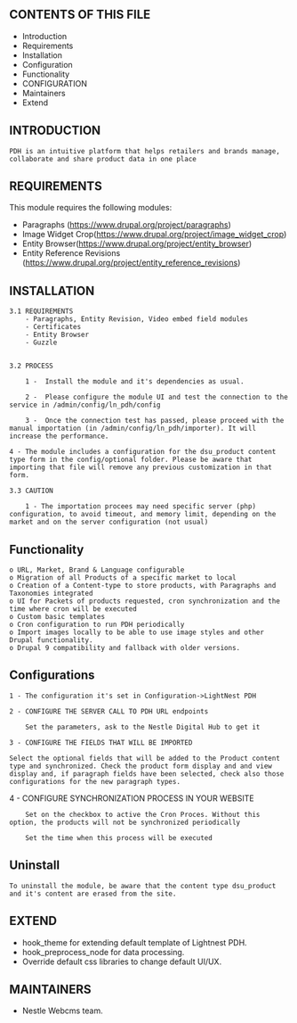 CONTENTS OF THIS FILE
---------------------

 * Introduction
 * Requirements
 * Installation
 * Configuration
 * Functionality
 * CONFIGURATION
 * Maintainers
 * Extend

INTRODUCTION
------------

	PDH is an intuitive platform that helps retailers and brands manage, collaborate and share product data in one place

REQUIREMENTS
------------

This module requires the following modules:

* Paragraphs (https://www.drupal.org/project/paragraphs)
* Image Widget Crop(https://www.drupal.org/project/image_widget_crop)
* Entity Browser(https://www.drupal.org/project/entity_browser)
* Entity Reference Revisions (https://www.drupal.org/project/entity_reference_revisions)


INSTALLATION
------------

	3.1 REQUIREMENTS
		- Paragraphs, Entity Revision, Video embed field modules
		- Certificates
		- Entity Browser
		- Guzzle


	3.2 PROCESS

		1 -  Install the module and it's dependencies as usual.

		2 -  Please configure the module UI and test the connection to the service in /admin/config/ln_pdh/config

		3 -  Once the connection test has passed, please proceed with the manual importation (in /admin/config/ln_pdh/importer). It will increase the performance.

    4 - The module includes a configuration for the dsu_product content type form in the config/optional folder. Please be aware that importing that file will remove any previous customization in that form.

	3.3 CAUTION

		1 - The importation procees may need specific server (php) configuration, to avoid timeout, and memory limit, depending on the market and on the server configuration (not usual)

Functionality
------------

	o URL, Market, Brand & Language configurable
	o Migration of all Products of a specific market to local
	o Creation of a Content-type to store products, with Paragraphs and Taxonomies integrated
	o UI for Packets of products requested, cron synchronization and the time where cron will be executed
	o Custom basic templates
	o Cron configuration to run PDH periodically
	o Import images locally to be able to use image styles and other Drupal functionality.
	o Drupal 9 compatibility and fallback with older versions.

Configurations
--------------

	1 - The configuration it's set in Configuration->LightNest PDH

	2 - CONFIGURE THE SERVER CALL TO PDH URL endpoints

		Set the parameters, ask to the Nestle Digital Hub to get it

	3 - CONFIGURE THE FIELDS THAT WILL BE IMPORTED

    Select the optional fields that will be added to the Product content type and synchronized. Check the product form display and and view display and, if paragraph fields have been selected, check also those configurations for the new paragraph types.

  4 - CONFIGURE SYNCHRONIZATION PROCESS IN YOUR WEBSITE

		Set on the checkbox to active the Cron Proces. Without this option, the products will not be synchronized periodically

		Set the time when this process will be executed


Uninstall
---------

	To uninstall the module, be aware that the content type dsu_product and it's content are erased from the site.


EXTEND
------

 * hook_theme for extending default template of Lightnest PDH.
 * hook_preprocess_node for data processing.
 * Override default css libraries to change default UI/UX.


MAINTAINERS
-----------

* Nestle Webcms team.
